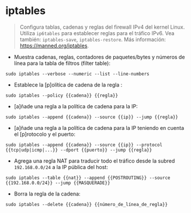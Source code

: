 # iptables

> Configura tablas, cadenas y reglas del firewall IPv4 del kernel Linux.
> Utiliza `ip6tables` para establecer reglas para el tráfico IPv6. Vea también: `iptables-save`, `iptables-restore`.
> Más información: <https://manned.org/iptables>.

- Muestra cadenas, reglas, contadores de paquetes/bytes y números de línea para la tabla de filtros (filter table):

`sudo iptables --verbose --numeric --list --line-numbers`

- Establece la [p]olítica de cadena de la regla :

`sudo iptables --policy {{cadena}} {{regla}}`

- [a]ñade una regla a la política de cadena para la IP:

`sudo iptables --append {{cadena}} --source {{ip}} --jump {{regla}}`

- [a]ñade una regla a la política de cadena para la IP teniendo en cuenta el [p]rotocolo y el puerto:

`sudo iptables --append {{cadena}} --source {{ip}} --protocol {{tcp|udp|icmp|...}} --dport {{puerto}} --jump {{regla}}`

- Agrega una regla NAT para traducir todo el tráfico desde la subred `192.168.0.0/24` a la IP pública del host:

`sudo iptables --table {{nat}} --append {{POSTROUTING}} --source {{192.168.0.0/24}} --jump {{MASQUERADE}}`

- Borra la regla de la cadena:

`sudo iptables --delete {{cadena}} {{número_de_línea_de_regla}}`
